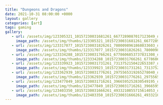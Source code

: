 ```yaml
---
title: "Dungeons and Dragons"
date: 2021-10-31 08:00:00 +0000
layout: gallery
categories: [art]
tags: gaming
gallery:
   - url: /assets/img/123305321_10157230031681261_6677289087017123049_n_10157230031671261.jpg
     image_path: /assets/img/thumbs/123305321_10157230031681261_6677289087017123049_n_10157230031671261.png
   - url: /assets/img/123317077_10157230031826261_7800098961868033603_n_10157230031816261.jpg
     image_path: /assets/img/thumbs/123317077_10157230031826261_7800098961868033603_n_10157230031816261.png
   - url: /assets/img/123334288_10157230031766261_6778606853737831308_n_10157230031761261.jpg
     image_path: /assets/img/thumbs/123334288_10157230031766261_6778606853737831308_n_10157230031761261.png
   - url: /assets/img/123339923_10157230031731261_7313752150422653387_n_10157230031721261.jpg
     image_path: /assets/img/thumbs/123339923_10157230031731261_7313752150422653387_n_10157230031721261.png
   - url: /assets/img/123362939_10157230031776261_2975565319265278040_n_10157230031771261.jpg
     image_path: /assets/img/thumbs/123362939_10157230031776261_2975565319265278040_n_10157230031771261.png
   - url: /assets/img/123477849_10157230031716261_3966595252830549195_n_10157230031711261.jpg
     image_path: /assets/img/thumbs/123477849_10157230031716261_3966595252830549195_n_10157230031711261.png
   - url: /assets/img/123403350_10157230031666261_4933210855715614053_n_10157230031661261.jpg
     image_path: /assets/img/thumbs/123403350_10157230031666261_4933210855715614053_n_10157230031661261.png
---
```

